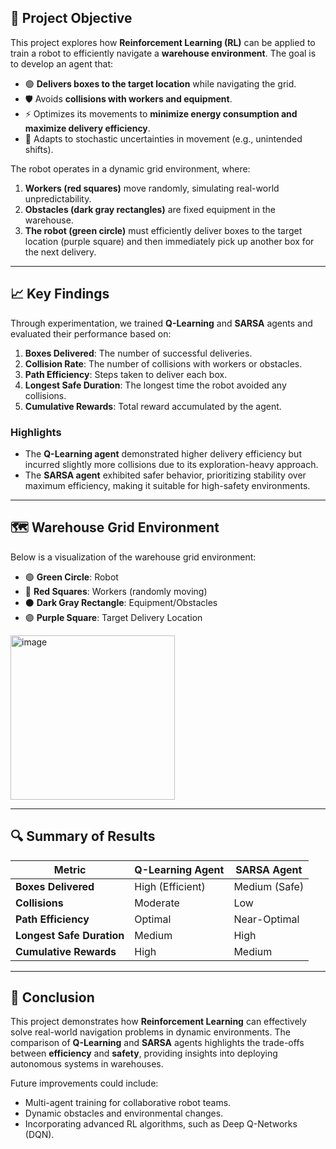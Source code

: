 ## 🚀 Project Objective

This project explores how **Reinforcement Learning (RL)** can be applied to train a robot to efficiently navigate a **warehouse environment**. The goal is to develop an agent that:
- 🟢 **Delivers boxes to the target location** while navigating the grid.
- 🛡️ Avoids **collisions with workers and equipment**.
- ⚡ Optimizes its movements to **minimize energy consumption and maximize delivery efficiency**.
- 🎯 Adapts to stochastic uncertainties in movement (e.g., unintended shifts).

The robot operates in a dynamic grid environment, where:
1. **Workers (red squares)** move randomly, simulating real-world unpredictability.
2. **Obstacles (dark gray rectangles)** are fixed equipment in the warehouse.
3. **The robot (green circle)** must efficiently deliver boxes to the target location (purple square) and then immediately pick up another box for the next delivery.

---

## 📈 Key Findings

Through experimentation, we trained **Q-Learning** and **SARSA** agents and evaluated their performance based on:
1. **Boxes Delivered**: The number of successful deliveries.
2. **Collision Rate**: The number of collisions with workers or obstacles.
3. **Path Efficiency**: Steps taken to deliver each box.
4. **Longest Safe Duration**: The longest time the robot avoided any collisions.
5. **Cumulative Rewards**: Total reward accumulated by the agent.

### **Highlights**
- The **Q-Learning agent** demonstrated higher delivery efficiency but incurred slightly more collisions due to its exploration-heavy approach.
- The **SARSA agent** exhibited safer behavior, prioritizing stability over maximum efficiency, making it suitable for high-safety environments.

---

## 🗺 Warehouse Grid Environment

Below is a visualization of the warehouse grid environment:

- 🟢 **Green Circle**: Robot
- 🔴 **Red Squares**: Workers (randomly moving)
- ⚫ **Dark Gray Rectangle**: Equipment/Obstacles
- 🟣 **Purple Square**: Target Delivery Location

<img width="263" alt="image" src="https://github.com/user-attachments/assets/acb2b6c7-8780-417d-bdb0-4825f1aa45f1" />

---

## 🔍 Summary of Results

| Metric                  | Q-Learning Agent  | SARSA Agent         |
|-------------------------|-------------------|---------------------|
| **Boxes Delivered**     | High (Efficient)  | Medium (Safe)       |
| **Collisions**          | Moderate          | Low                 |
| **Path Efficiency**     | Optimal           | Near-Optimal        |
| **Longest Safe Duration** | Medium           | High                |
| **Cumulative Rewards**  | High              | Medium              |

---

## 🚀 Conclusion
This project demonstrates how **Reinforcement Learning** can effectively solve real-world navigation problems in dynamic environments. The comparison of **Q-Learning** and **SARSA** agents highlights the trade-offs between **efficiency** and **safety**, providing insights into deploying autonomous systems in warehouses.

Future improvements could include:
- Multi-agent training for collaborative robot teams.
- Dynamic obstacles and environmental changes.
- Incorporating advanced RL algorithms, such as Deep Q-Networks (DQN).

